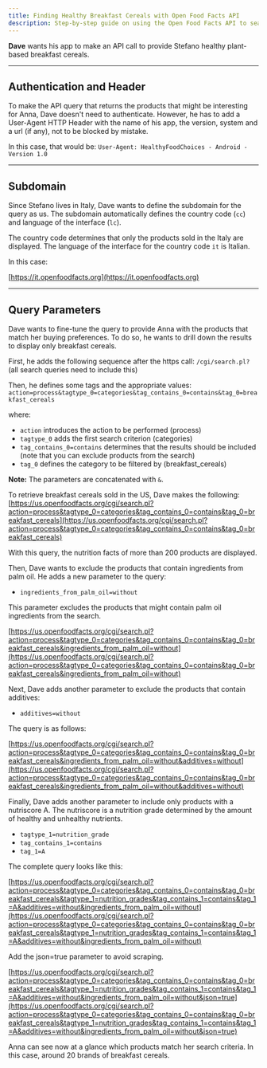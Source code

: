 ```yaml
---
title: Finding Healthy Breakfast Cereals with Open Food Facts API
description: Step-by-step guide on using the Open Food Facts API to search for healthy breakfast cereals, demonstrating search parameters for nutrition grade, additives, palm oil, and more
---
```


**Dave** wants his app to make an API call to provide Stefano healthy plant-based breakfast cereals.

---

## Authentication and Header

To make the API query that returns the products that might be interesting for Anna, Dave doesn't need to authenticate. However, he has to add a User-Agent HTTP Header with the name of his app, the version, system and a url (if any), not to be blocked by mistake.

In this case, that would be: `User-Agent: HealthyFoodChoices - Android - Version 1.0`

---

## Subdomain

Since Stefano lives in Italy, Dave wants to define the subdomain for the query as us. The subdomain automatically defines the country code (`cc`) and language of the interface (`lc`).

The country code determines that only the products sold in the Italy are displayed. The language of the interface for the country code `it` is Italian.

In this case:

[https://it.openfoodfacts.org](https://it.openfoodfacts.org)

---

## Query Parameters

Dave wants to fine-tune the query to provide Anna with the products that match her buying preferences. To do so, he wants to drill down the results to display only breakfast cereals.

First, he adds the following sequence after the https call: `/cgi/search.pl?` (all search queries need to include this)

Then, he defines some tags and the appropriate values: `action=process&tagtype_0=categories&tag_contains_0=contains&tag_0=breakfast_cereals`

where:

- `action` introduces the action to be performed (process)
- `tagtype_0` adds the first search criterion (categories)
- `tag_contains_0=contains` determines that the results should be included (note that you can exclude products from the search)
- `tag_0` defines the category to be filtered by (breakfast_cereals)
    

**Note:** The parameters are concatenated with `&`.

To retrieve breakfast cereals sold in the US, Dave makes the following: [https://us.openfoodfacts.org/cgi/search.pl?action=process&tagtype_0=categories&tag_contains_0=contains&tag_0=breakfast_cereals](https://us.openfoodfacts.org/cgi/search.pl?action=process&tagtype_0=categories&tag_contains_0=contains&tag_0=breakfast_cereals)

With this query, the nutrition facts of more than 200 products are displayed.

Then, Dave wants to exclude the products that contain ingredients from palm oil. He adds a new parameter to the query:

- `ingredients_from_palm_oil=without`
    

This parameter excludes the products that might contain palm oil ingredients from the search.

[https://us.openfoodfacts.org/cgi/search.pl?action=process&tagtype_0=categories&tag_contains_0=contains&tag_0=breakfast_cereals&ingredients_from_palm_oil=without](https://us.openfoodfacts.org/cgi/search.pl?action=process&tagtype_0=categories&tag_contains_0=contains&tag_0=breakfast_cereals&ingredients_from_palm_oil=without)

Next, Dave adds another parameter to exclude the products that contain additives:

- `additives=without`
    

The query is as follows:

[https://us.openfoodfacts.org/cgi/search.pl?action=process&tagtype_0=categories&tag_contains_0=contains&tag_0=breakfast_cereals&ingredients_from_palm_oil=without&additives=without](https://us.openfoodfacts.org/cgi/search.pl?action=process&tagtype_0=categories&tag_contains_0=contains&tag_0=breakfast_cereals&ingredients_from_palm_oil=without&additives=without)

Finally, Dave adds another parameter to include only products with a nutriscore A. The nutriscore is a nutrition grade determined by the amount of healthy and unhealthy nutrients.

- `tagtype_1=nutrition_grade`
- `tag_contains_1=contains`
- `tag_1=A`
    

The complete query looks like this:

[https://us.openfoodfacts.org/cgi/search.pl?action=process&tagtype_0=categories&tag_contains_0=contains&tag_0=breakfast_cereals&tagtype_1=nutrition_grades&tag_contains_1=contains&tag_1=A&additives=without&ingredients_from_palm_oil=without](https://us.openfoodfacts.org/cgi/search.pl?action=process&tagtype_0=categories&tag_contains_0=contains&tag_0=breakfast_cereals&tagtype_1=nutrition_grades&tag_contains_1=contains&tag_1=A&additives=without&ingredients_from_palm_oil=without)

Add the json=true parameter to avoid scraping.

[https://us.openfoodfacts.org/cgi/search.pl?action=process&tagtype_0=categories&tag_contains_0=contains&tag_0=breakfast_cereals&tagtype_1=nutrition_grades&tag_contains_1=contains&tag_1=A&additives=without&ingredients_from_palm_oil=without&json=true](https://us.openfoodfacts.org/cgi/search.pl?action=process&tagtype_0=categories&tag_contains_0=contains&tag_0=breakfast_cereals&tagtype_1=nutrition_grades&tag_contains_1=contains&tag_1=A&additives=without&ingredients_from_palm_oil=without&json=true)

Anna can see now at a glance which products match her search criteria. In this case, around 20 brands of breakfast cereals.
